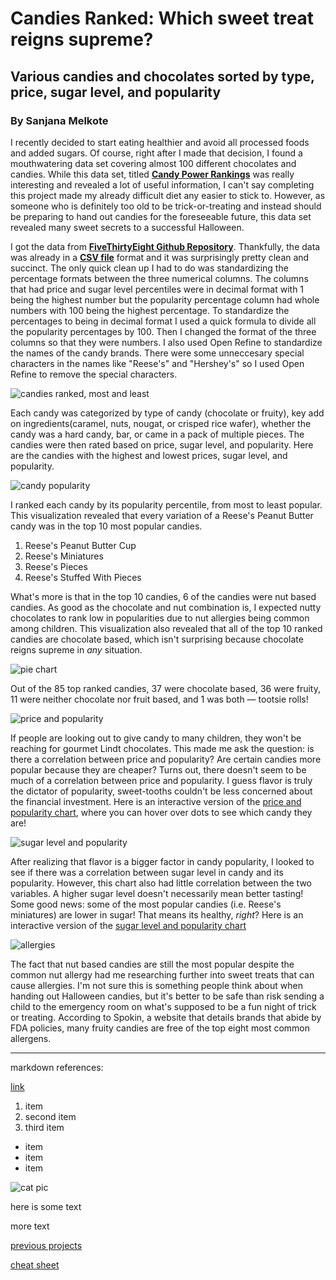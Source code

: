 Candies Ranked: Which sweet treat reigns supreme?
=
Various candies and chocolates sorted by type, price, sugar level, and popularity 
-
### By Sanjana Melkote 

I recently decided to start eating healthier and avoid all processed foods and added sugars. Of course, right after I made that decision, I found a mouthwatering data set covering almost 100 different chocolates and candies. While this data set, titled **[Candy Power Rankings](https://github.com/fivethirtyeight/data/tree/master/candy-power-ranking)** was really interesting and revealed a lot of useful information, I can't say completing this project made my already difficult diet any easier to stick to. However, as someone who is definitely too old to be trick-or-treating and instead should be preparing to hand out candies for the foreseeable future, this data set revealed many sweet secrets to a successful Halloween. 

I got the data from **[FiveThirtyEight Github Repository](https://github.com/fivethirtyeight/data)**. Thankfully, the data was already in a **[CSV file](https://raw.githubusercontent.com/fivethirtyeight/data/master/candy-power-ranking/candy-data.csv)** format and it was surprisingly pretty clean and succinct. The only quick clean up I had to do was standardizing the percentage formats between the three numerical columns. The columns that had price and sugar level percentiles were in decimal format with 1 being the highest number but the popularity percentage column had whole numbers with 100 being the highest percentage. To standardize the percentages to being in decimal format I used a quick formula to divide all the popularity percentages by 100. Then I changed the format of the three columns so that they were numbers. I also used Open Refine to standardize the names of the candy brands. There were some unneccesary special characters in the names like "Reese's" and "Hershey's" so I used Open Refine to remove the special characters. 

![candies ranked, most and least](https://media.journalism.berkeley.edu/upload/2020/08/1597129324549fffe.png)

Each candy was categorized by type of candy (chocolate or fruity), key add on ingredients(caramel, nuts, nougat, or crisped rice wafer), whether the candy was a hard candy, bar, or came in a pack of multiple pieces. The candies were then rated based on price, sugar level, and popularity. Here are the candies with the highest and lowest prices, sugar level, and popularity.

![candy popularity](https://media.journalism.berkeley.edu/upload/2020/08/159712793510cfe61.png)

I ranked each candy by its popularity percentile, from most to least popular. This visualization revealed that every variation of a Reese's Peanut Butter candy was in the top 10 most popular candies.

1. Reese's Peanut Butter Cup
2. Reese's Miniatures
3. Reese's Pieces
4. Reese's Stuffed With Pieces

What's more is that in the top 10 candies, 6 of the candies were nut based candies. As good as the chocolate and nut combination is, I expected nutty chocolates to rank low in popularities due to nut allergies being common among children. This visualization also revealed that all of the top 10 ranked candies are chocolate based, which isn't surprising because chocolate reigns supreme in *any* situation. 

![pie chart](https://media.journalism.berkeley.edu/upload/2020/08/1597176374ecb9ed5.png)

Out of the 85 top ranked candies, 37 were chocolate based, 36 were fruity, 11 were neither chocolate nor fruit based, and 1 was both — tootsie rolls!

![price and popularity](https://media.journalism.berkeley.edu/upload/2020/08/1597128867b2a4275.png)

If people are looking out to give candy to many children, they won't be reaching for gourmet Lindt chocolates. This made me ask the question: is there a correlation between price and popularity? Are certain candies more popular because they are cheaper? Turns out, there doesn't seem to be much of a correlation between price and popularity. I guess flavor is truly the dictator of popularity, sweet-tooths couldn't be less concerned about the financial investment. Here is an interactive version of the [price and popularity chart](https://datawrapper.dwcdn.net/SpOE2/1/), where you can hover over dots to see which candy they are!

![sugar level and popularity](https://media.journalism.berkeley.edu/upload/2020/08/1597131083801a346.png)

After realizing that flavor is a bigger factor in candy popularity, I looked to see if there was a correlation between sugar level in candy and its popularity. However, this chart also had little correlation between the two variables. A higher sugar level doesn't necessarily mean better tasting! Some good news: some of the most popular candies (i.e. Reese's miniatures) are lower in sugar! That means its healthy, *right*?  Here is an interactive version of the [sugar level and popularity chart](https://datawrapper.dwcdn.net/mKacm/1/)

![allergies](https://media.journalism.berkeley.edu/upload/2020/08/159717820995d4bec.png)

The fact that nut based candies are still the most popular despite the common nut allergy had me researching further into sweet treats that can cause allergies. I'm not sure this is something people think about when handing out Halloween candies, but it's better to be safe than risk sending a child to the emergency room on what's supposed to be a fun night of trick or treating. According to Spokin, a website that details brands that abide by FDA policies, many fruity candies are free of the top eight most common allergens. 



***

markdown references:

[link](https://wikipedia.org)

1. item
2. second item
3. third item

* item
* item
* item

![cat pic](https://placekitten.com/400/300)

here is some text

more text

[previous projects](http://paldhous.github.io/ucbdataviz/2017/index.html)

[cheat sheet](https://github.com/adam-p/markdown-here/wiki/Markdown-Cheatsheet)
